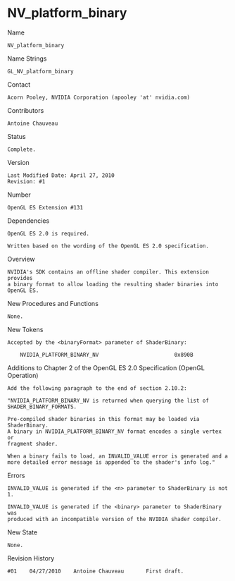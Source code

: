 # NV_platform_binary

Name

    NV_platform_binary

Name Strings

    GL_NV_platform_binary

Contact

    Acorn Pooley, NVIDIA Corporation (apooley 'at' nvidia.com)

Contributors

    Antoine Chauveau

Status

    Complete.

Version
    
    Last Modified Date: April 27, 2010
    Revision: #1

Number

    OpenGL ES Extension #131

Dependencies

    OpenGL ES 2.0 is required.

    Written based on the wording of the OpenGL ES 2.0 specification.

Overview
    
    NVIDIA's SDK contains an offline shader compiler. This extension provides
    a binary format to allow loading the resulting shader binaries into
    OpenGL ES.

New Procedures and Functions

    None.

New Tokens

    Accepted by the <binaryFormat> parameter of ShaderBinary:

        NVIDIA_PLATFORM_BINARY_NV                        0x890B

Additions to Chapter 2 of the OpenGL ES 2.0 Specification (OpenGL Operation)

    Add the following paragraph to the end of section 2.10.2:

    "NVIDIA_PLATFORM_BINARY_NV is returned when querying the list of
    SHADER_BINARY_FORMATS.

    Pre-compiled shader binaries in this format may be loaded via ShaderBinary.    
    A binary in NVIDIA_PLATFORM_BINARY_NV format encodes a single vertex or
    fragment shader.

    When a binary fails to load, an INVALID_VALUE error is generated and a
    more detailed error message is appended to the shader's info log."

Errors

    INVALID_VALUE is generated if the <n> parameter to ShaderBinary is not 1.

    INVALID_VALUE is generated if the <binary> parameter to ShaderBinary was
    produced with an incompatible version of the NVIDIA shader compiler.


New State

    None.

Revision History

    #01    04/27/2010    Antoine Chauveau       First draft.

